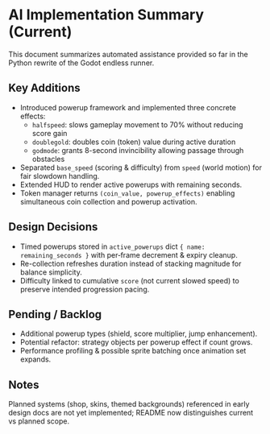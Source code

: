 # AI Implementation Summary (Current)

This document summarizes automated assistance provided so far in the Python rewrite of the Godot endless runner.

## Key Additions

- Introduced powerup framework and implemented three concrete effects:
	- `halfspeed`: slows gameplay movement to 70% without reducing score gain
	- `doublegold`: doubles coin (token) value during active duration
	- `godmode`: grants 8-second invincibility allowing passage through obstacles
- Separated `base_speed` (scoring & difficulty) from `speed` (world motion) for fair slowdown handling.
- Extended HUD to render active powerups with remaining seconds.
- Token manager returns `(coin_value, powerup_effects)` enabling simultaneous coin collection and powerup activation.

## Design Decisions

- Timed powerups stored in `active_powerups` dict `{ name: remaining_seconds }` with per‑frame decrement & expiry cleanup.
- Re-collection refreshes duration instead of stacking magnitude for balance simplicity.
- Difficulty linked to cumulative `score` (not current slowed speed) to preserve intended progression pacing.

## Pending / Backlog

- Additional powerup types (shield, score multiplier, jump enhancement).
- Potential refactor: strategy objects per powerup effect if count grows.
- Performance profiling & possible sprite batching once animation set expands.

## Notes

Planned systems (shop, skins, themed backgrounds) referenced in early design docs are not yet implemented; README now distinguishes current vs planned scope.

